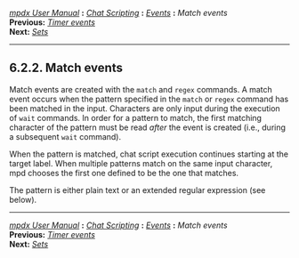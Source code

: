 [*mpdx User Manual*](README.md) **:** [*Chat Scripting*](mpd50.md)
**:** [*Events*](mpd52.md) **:** *Match events*\
**Previous:** [*Timer events*](mpd53.md)\
**Next:** [*Sets*](mpd55.md)

------------------------------------------------------------------------

## 6.2.2. Match events

Match events are created with the `match` and `regex` commands. A match
event occurs when the pattern specified in the `match` or `regex`
command has been matched in the input. Characters are only input during
the execution of `wait` commands. In order for a pattern to match, the
first matching character of the pattern must be read *after* the event
is created (i.e., during a subsequent `wait` command).

When the pattern is matched, chat script execution continues starting at
the target label. When multiple patterns match on the same input
character, mpd chooses the first one defined to be the one that matches.

The pattern is either plain text or an extended regular expression (see
below).

------------------------------------------------------------------------

[*mpdx User Manual*](README.md) **:** [*Chat Scripting*](mpd50.md)
**:** [*Events*](mpd52.md) **:** *Match events*\
**Previous:** [*Timer events*](mpd53.md)\
**Next:** [*Sets*](mpd55.md)
